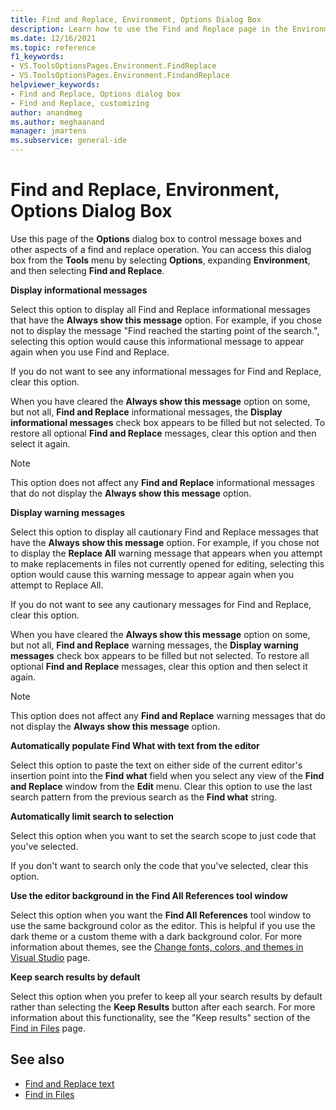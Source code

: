```yaml
---
title: Find and Replace, Environment, Options Dialog Box
description: Learn how to use the Find and Replace page in the Environment section to control message boxes and other aspects of a find and replace operation.
ms.date: 12/16/2021
ms.topic: reference
f1_keywords:
- VS.ToolsOptionsPages.Environment.FindReplace
- VS.ToolsOptionsPages.Environment.FindandReplace
helpviewer_keywords:
- Find and Replace, Options dialog box
- Find and Replace, customizing
author: anandmeg
ms.author: meghaanand
manager: jmartens
ms.subservice: general-ide
---
```

# Find and Replace, Environment, Options Dialog Box

Use this page of the **Options** dialog box to control message boxes and other aspects of a find and replace operation. You can access this dialog box from the **Tools** menu by selecting **Options**, expanding **Environment**, and then selecting **Find and Replace**.

**Display informational messages**

Select this option to display all Find and Replace informational messages that have the **Always show this message** option. For example, if you chose not to display the message "Find reached the starting point of the search.", selecting this option would cause this informational message to appear again when you use Find and Replace.

If you do not want to see any informational messages for Find and Replace, clear this option.

When you have cleared the **Always show this message** option on some, but not all, **Find and Replace** informational messages, the **Display informational messages** check box appears to be filled but not selected. To restore all optional **Find and Replace** messages, clear this option and then select it again.

> [!NOTE]
> This option does not affect any **Find and Replace** informational messages that do not display the **Always show this message** option.

**Display warning messages**

Select this option to display all cautionary Find and Replace messages that have the **Always show this message** option. For example, if you chose not to display the **Replace All** warning message that appears when you attempt to make replacements in files not currently opened for editing, selecting this option would cause this warning message to appear again when you attempt to Replace All.

If you do not want to see any cautionary messages for Find and Replace, clear this option.

When you have cleared the **Always show this message** option on some, but not all, **Find and Replace** warning messages, the **Display warning messages** check box appears to be filled but not selected. To restore all optional **Find and Replace** messages, clear this option and then select it again.

> [!NOTE]
> This option does not affect any **Find and Replace** warning messages that do not display the **Always show this message** option.

**Automatically populate Find What with text from the editor**

Select this option to paste the text on either side of the current editor's insertion point into the **Find what** field when you select any view of the **Find and Replace** window from the **Edit** menu. Clear this option to use the last search pattern from the previous search as the **Find what** string.

**Automatically limit search to selection**

Select this option when you want to set the search scope to just code that you've selected.

If you don't want to search only the code that you've selected, clear this option.

**Use the editor background in the Find All References tool window**

Select this option when you want the **Find All References** tool window to use the same background color as the editor. This is helpful if you use the dark theme or a custom theme with a dark background color. For more information about themes, see the [Change fonts, colors, and themes in Visual Studio](../how-to-change-fonts-and-colors-in-visual-studio.md) page.

**Keep search results by default**

Select this option when you prefer to keep all your search results by default rather than selecting the **Keep Results** button after each search. For more information about this functionality, see the "Keep results" section of the [Find in Files](../find-in-files.md#keep-results) page.

## See also

- [Find and Replace text](../finding-and-replacing-text.md)
- [Find in Files](../find-in-files.md)
